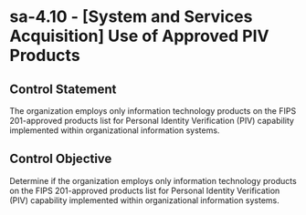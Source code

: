 # sa-4.10 - \[System and Services Acquisition\] Use of Approved PIV Products

## Control Statement

The organization employs only information technology products on the FIPS 201-approved products list for Personal Identity Verification (PIV) capability implemented within organizational information systems.

## Control Objective

Determine if the organization employs only information technology products on the FIPS 201-approved products list for Personal Identity Verification (PIV) capability implemented within organizational information systems.
